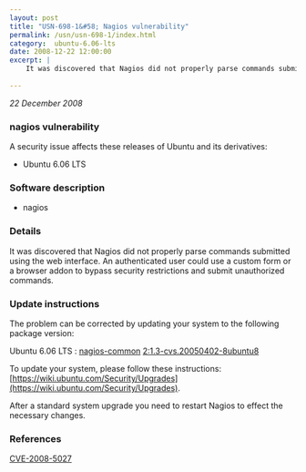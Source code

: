 ```yaml
---
layout: post
title: "USN-698-1&#58; Nagios vulnerability"
permalink: /usn/usn-698-1/index.html
category:  ubuntu-6.06-lts
date: 2008-12-22 12:00:00
excerpt: |
    It was discovered that Nagios did not properly parse commands submitted using the web interface. An authenticated user could use a custom form or a browser addon to bypass security restrictions and submit unauthorized commands. 
    
--- 
```

 
 

*22 December 2008*

### nagios vulnerability

A security issue affects these releases of Ubuntu and its derivatives:

* Ubuntu 6.06 LTS

### Software description

* nagios 

### Details

It was discovered that Nagios did not properly parse commands submitted using the web interface. An authenticated user could use a custom form or a browser addon to bypass security restrictions and submit unauthorized commands. 

### Update instructions

The problem can be corrected by updating your system to the following package version:

Ubuntu 6.06 LTS
 : [nagios-common](https://launchpad.net/ubuntu/+source/nagios) <span> [2:1.3-cvs.20050402-8ubuntu8](https://launchpad.net/ubuntu/+source/nagios/2:1.3-cvs.20050402-8ubuntu8) </span> 

To update your system, please follow these instructions: [https://wiki.ubuntu.com/Security/Upgrades](https://wiki.ubuntu.com/Security/Upgrades).

After a standard system upgrade you need to restart Nagios to effect the necessary changes. 

### References

 
 [CVE-2008-5027](http://people.ubuntu.com/~ubuntu-security/cve/CVE-2008-5027)
 

